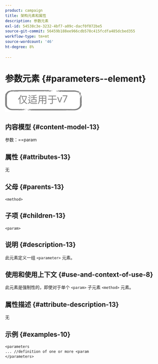 ```yaml
---
product: campaign
title: 架构元素和属性
description: 参数元素
exl-id: 54538c3e-3232-4bf7-a09c-dacf0f072be5
source-git-commit: 56459b188ee966cdb578c415fcdfa485dcbed355
workflow-type: tm+mt
source-wordcount: '46'
ht-degree: 8%

---
```


# 参数元素 {#parameters--element}

![](../../../assets/v7-only.svg)

## 内容模型 {#content-model-13}

参数：==param

## 属性 {#attributes-13}

无

## 父母 {#parents-13}

`<method>`

## 子项 {#children-13}

`<param>`

## 说明 {#description-13}

此元素定义一组 `<parameter>`  元素。

## 使用和使用上下文 {#use-and-context-of-use-8}

此元素是强制性的，即使对于单个 `<param>` 子元素 `<method>`  元素。

## 属性描述 {#attribute-description-13}

无

## 示例 {#examples-10}

```
<parameters
... //definition of one or more <param
</parameters>
```
